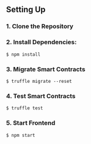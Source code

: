 ## Setting Up
### 1. Clone the Repository
### 2. Install Dependencies:
`$ npm install `
### 3. Migrate Smart Contracts
`$ truffle migrate --reset`
### 4. Test Smart Contracts
`$ truffle test`
### 5. Start Frontend
`$ npm start`
